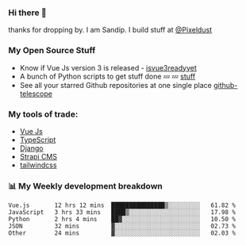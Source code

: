 ### Hi there 👋

thanks for dropping by.
I am Sandip. I build stuff at [@Pixeldust](github.com/pixeldust-in/)

###  **My Open Source Stuff**

 - Know if Vue Js version 3 is released -  [isvue3readyyet](https://github.com/sandiprb/isvue3readyyet)
 - A bunch of Python scripts to get stuff done 💤 💤 [stuff](https://github.com/sandiprb/stuff)
 - See all your starred Github repositories at one single place [github-telescope](https://github.com/sandiprb/github-telescope)



###  **My tools of trade:**
 - [Vue Js](https://github.com/vuejs/vue/)
 - [TypeScript](https://github.com/microsoft/TypeScript)
 - [Django](github.com/django/django)
 - [Strapi CMS](github.com/strapi/strapi)
 - [tailwindcss](https://github.com/tailwindlabs/tailwindcss)


###  📊 **My Weekly development breakdown**
<!--START_SECTION:waka-->
```text
Vue.js       12 hrs 12 mins  ███████████████▒░░░░░░░░░   61.82 % 
JavaScript   3 hrs 33 mins   ████▒░░░░░░░░░░░░░░░░░░░░   17.98 % 
Python       2 hrs 4 mins    ██▓░░░░░░░░░░░░░░░░░░░░░░   10.50 % 
JSON         32 mins         ▓░░░░░░░░░░░░░░░░░░░░░░░░   02.73 % 
Other        24 mins         ▓░░░░░░░░░░░░░░░░░░░░░░░░   02.03 % 
```
<!--END_SECTION:waka-->
